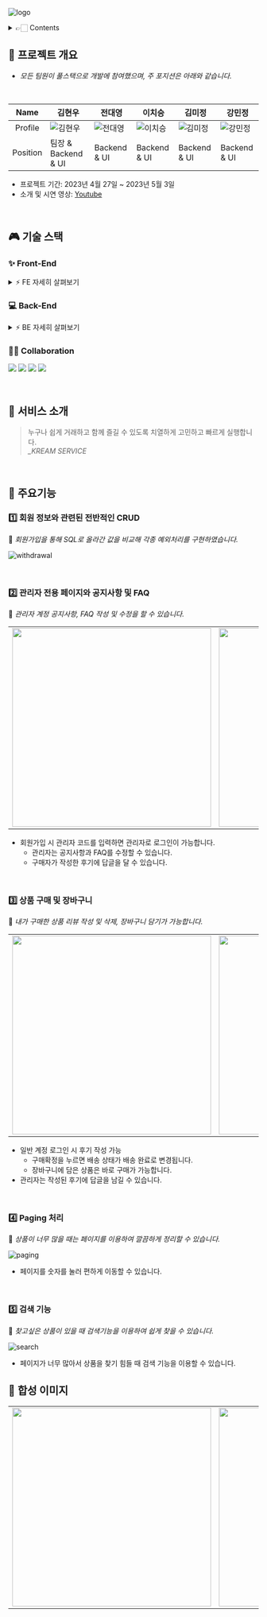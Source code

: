 ![logo](https://user-images.githubusercontent.com/124985978/235605573-8e9883a8-5f1b-4e1f-b517-cb1a87a283bc.png)

<details>
<summary> 👉🏻 Contents  </summary>
  
- [🚀 프로젝트 개요]
- [🎮 기술 스택]
  - [💻 Back-End]
  - [✨ Front-End]
  - [🫡 협업툴]
- [🚀 서비스 소개]
- [🚀 주요기능]
  - [회원 정보와 관련된 전반적인 CRUD]
  - [관리자 전용 페이지와 공지사항 및 FAQ]
  - [상품 구매 및 장바구니]
  - [Paging 처리]
  - [검색 기능]
- [🚀 프로젝트 합성 이미지]

</details>

## 



## 🚀 프로젝트 개요
- *모든 팀원이 풀스택으로 개발에 참여했으며, 주 포지션은 아래와 같습니다.*
<br>

|   Name   | 김현우 | 전대영 | 이치승 | 김미정 | 강민정 |
| :------: | --- | --- | --- | --- | --- |
| Profile  | ![김현우](https://user-images.githubusercontent.com/124985978/235606009-bea5abaf-c900-4092-9687-03930e111394.jpg) |![전대영](https://user-images.githubusercontent.com/124985978/235606071-17540786-c7f3-4646-954e-b747edf0f8a9.png) |![이치승](https://user-images.githubusercontent.com/124985978/235606141-63d3c857-b6b1-4156-9c1c-b61774f25d3f.png) |![김미정](https://user-images.githubusercontent.com/124985978/235606169-c42c8b1a-2eb0-46ae-a886-8a4248d4ae52.jpg) |![강민정](https://user-images.githubusercontent.com/124985978/235606203-c0c77adb-8df0-4faa-bb87-29e5b9bfd1a8.jpg) |
| Position | 팀장 & Backend & UI | Backend & UI | Backend & UI | Backend & UI | Backend & UI |

- 프로젝트 기간: 2023년 4월 27일 ~ 2023년 5월 3일
- 소개 및 시연 영상: [Youtube](https://youtu.be/m-FIanzrorc)

<br> 

## 🎮 기술 스택

### ✨ Front-End

<details>
    <summary>⚡️ FE 자세히 살펴보기</summary>
    <ul>
        <li>springboot(javascript) : 4.18.0 </li>
        <li>bootstrap : 5.1.3 </li>
        <li>bootstrap : 4.6.2 </li>
    </ul>
</details>

### 💻 Back-End

<details>
      <summary>⚡️ BE 자세히 살펴보기</summary>
      <ul>
          <li>springboot : 4.18.0 </li>
          <li>MySQL : 8.0.32 </li>
          <li>jdk : 11.0.17 </li>
          <li>lombok </li>
      </ul>
  </details>
  

### 🙌🏻 Collaboration
<img src="https://img.shields.io/badge/JavaScript-F7DF1E?style=flat&logo=Jira&logoColor=white"/> <img src="https://img.shields.io/badge/SpringBoot-6DB33F?style=flat&logo=Slack&logoColor=white"/> <img src="https://img.shields.io/badge/Github-181717?style=flat&logo=Github&logoColor=white"/> <img src="https://img.shields.io/badge/MySQL-4479A1?style=flat&logo=Notion&logoColor=white"/>

<br>


## 🚀 서비스 소개

> 누구나 쉽게 거래하고 함께 즐길 수 있도록 치열하게 고민하고 빠르게 실행합니다.
> <br> *_KREAM SERVICE*

<br>

## 🚀 주요기능

### 1️⃣ 회원 정보와 관련된 전반적인 CRUD

💬 *회원가입을 통해 SQL로 올라간 값을 비교해 각종 예외처리를 구현하였습니다.*

![withdrawal](https://user-images.githubusercontent.com/124985978/235608231-03d6c6d8-90b2-42f5-9b29-d6c1816ac7f9.png)


<br>

### 2️⃣ 관리자 전용 페이지와 공지사항 및 FAQ
💬 *관리자 계정 공지사항, FAQ 작성 및 수정을 할 수 있습니다.*

  <table border="0" >
    <tr>
        <td>    <img width="400" src="https://user-images.githubusercontent.com/124985978/235610998-4db6eaa9-8a42-49d4-ac3f-e34596b1c7f4.png"> </img></td>
        <td>    <img width="400" src="https://user-images.githubusercontent.com/124985978/235611010-4205367c-5db3-4ae7-b786-a110854d3e97.png"> </img></td>
   </tr>
</table>

- 회원가입 시 관리자 코드를 입력하면 관리자로 로그인이 가능합니다.
  - 관리자는 공지사항과 FAQ를 수정할 수 있습니다.
  - 구매자가 작성한 후기에 답글을 달 수 있습니다.

<br>

### 3️⃣ 상품 구매 및 장바구니
💬 *내가 구매한 상품 리뷰 작성 및 삭제, 장바구니 담기가 가능합니다.*

<table border="0" >
    <tr>
        <td>    <img width="400" src="https://user-images.githubusercontent.com/124985978/235610186-c4ea3638-cf1f-467f-9942-7f5f21afa990.png"> </img></td>
        <td>    <img width="400" src="https://user-images.githubusercontent.com/124985978/235612046-c17ae348-2619-4962-94eb-8557278f568d.png"> </img></td>
        <td>    <img width="400" src="https://user-images.githubusercontent.com/124985978/235612756-972a43bb-2b9b-48b6-9a20-2b86cfb682cb.png"> </img></td>
   </tr>
</table>

- 일반 계정 로그인 시 후기 작성 가능
  - 구매확정을 누르면 배송 상태가 배송 완료로 변경됩니다.
  - 장바구니에 담은 상품은 바로 구매가 가능합니다.
- 관리자는 작성된 후기에 답글을 남길 수 있습니다.

<br>

### 4️⃣ Paging 처리
💬 *상품이 너무 많을 때는 페이지를 이용하여 깔끔하게 정리할 수 있습니다.*

![paging](https://user-images.githubusercontent.com/124985978/235613141-0452b3fb-684a-44ea-8f4e-4ecf013c6361.png)

- 페이지를 숫자를 눌러 편하게 이동할 수 있습니다.

<br>

### 5️⃣ 검색 기능
💬 *찾고싶은 상품이 있을 때 검색기능을 이용하여 쉽게 찾을 수 있습니다.*

![search](https://user-images.githubusercontent.com/124985978/235613369-db8671dd-b0c0-4770-8dcc-51f240d8c319.png)


- 페이지가 너무 많아서 상품을 찾기 힘들 때 검색 기능을 이용할 수 있습니다.

## 🚀 합성 이미지

  <table border="0" >
    <tr>
        <td>    <img width="400" src="https://user-images.githubusercontent.com/124985978/235613820-53b248e0-83eb-4f2a-b3d0-454fba08d840.png"> </img></td>
        <td>    <img width="400" src="https://user-images.githubusercontent.com/124985978/235613835-3bca9143-9780-4c82-aa5b-5869d337c9ff.png"> </img></td>
        <td>    <img width="400" src="https://user-images.githubusercontent.com/124985978/235613840-0970c268-ed0c-4920-9b2f-91bed44f6fc9.png"> </img></td>
   </tr>
</table>
